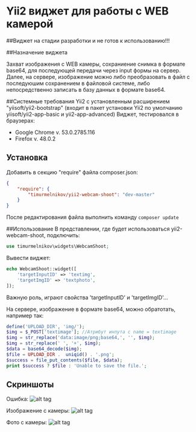 Yii2 виджет для работы с WEB камерой
================================

##Виджет на стадии разработки и не готов к использованию!!!


##Назначение виджета

Захват изображения с WEB камеры, сохраниение снимка в формате base64, для последующей передачи через input формы на сервер. 
Далее, на сервере, изображение можно либо преобразовать в файл с последуюшим сохранением в файловой системе,
либо непосредственно записать в базу данных в формате base64.



##Системные требования
Yii2 с установленным расширением "yiisoft/yii2-bootstrap" (входит в пакет установки Yii2 по умолчанию yiisoft/yii2-app-basic и yii2-app-advanced)
Виджет, тестировался в браузерах:
- Google Chrome v. 53.0.2785.116
- Firefox v. 48.0.2


## Установка
Добавить в секцию "require" файла composer.json:
``` json
{
    "require": {
        "timurmelnikov/yii2-webcam-shoot": "dev-master"
    }
}
```
После редактирования файла выполнить команду `composer update`

##Использование
В представлении, где будет использоваться yii2-webcam-shoot, подключить:
``` php
use timurmelnikov\widgets\WebcamShoot;
```
Вывести виджет:
``` php
echo WebcamShoot::widget([
    'targetInputID' => 'textimg',
    'targetImgID' => 'textphoto',
]);
```

Важную роль, играют свойства 'targetInputID' и 'targetImgID'...


На сервере, изображение в формате base64, можно обратотать, например так:
``` php
define('UPLOAD_DIR', 'img/');
$img = $_POST['textimage']; //Атрибут инпута с name = textimage
$img = str_replace('data:image/png;base64,', '', $img);
$img = str_replace(' ', '+', $img);
$data = base64_decode($img);
$file = UPLOAD_DIR .  uniqid() . '.png';
$success = file_put_contents($file, $data);
print $success ? $file : 'Unable to save the file.';
```



## Скриншоты

Ошибка:
![alt tag](https://lh3.googleusercontent.com/B_czT9ySo4OlpcC_YDrCL3mjNJoVb86zdFK1nFp_Jj5pz-YBINoW5U6N3h5hZSjPFgKp6Rxek7_D_phAqomeZYpUpCd-oUM)

Изображение с камеры:
![alt tag](https://lh3.googleusercontent.com/GbFFhQn9MecZeBsMQl0TLTBuKNWkT9Y1aRkkz10lwhqoHUKjmdfauN0zIckL-T1K8h2XIuXBbFHvWZgdJhcuBaAYJAKz0Qw)

Фото с камеры:
![alt tag](https://lh3.googleusercontent.com/sGJWUSHG5-Vk2QWj9KBWKutbSiqol8OLiArhJZeTqdp0J1cfMQlpAs181k8rvJr9FO986JIK-mgJUJ9rYSvWdw6bPTdQ2eo)
